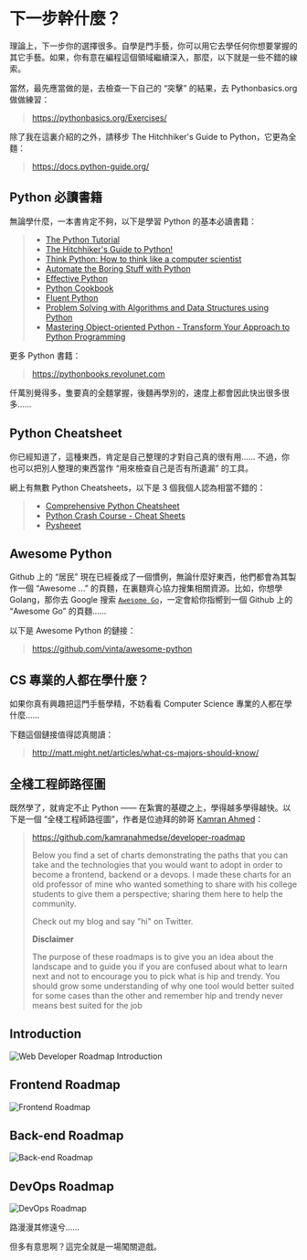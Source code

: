 # 下一步幹什麼？

理論上，下一步你的選擇很多。自學是門手藝，你可以用它去學任何你想要掌握的其它手藝。如果，你有意在編程這個領域繼續深入，那麼，以下就是一些不錯的線索。

當然，最先應當做的是，去檢查一下自己的 “突擊” 的結果，去 Pythonbasics.org 做做練習：

> https://pythonbasics.org/Exercises/

除了我在這裏介紹的之外，請移步 The Hitchhiker's Guide to Python，它更為全麵：

> https://docs.python-guide.org/

## Python 必讀書籍

無論學什麼，一本書肯定不夠，以下是學習 Python 的基本必讀書籍：

> - [The Python Tutorial](https://docs.python.org/3/tutorial/)
> - [The Hitchhiker's Guide to Python!](https://docs.python-guide.org/)
> - [Think Python: How to think like a computer scientist](http://greenteapress.com/wp/think-python-2e/)
> - [Automate the Boring Stuff with Python](https://automatetheboringstuff.com)
> - [Effective Python](https://effectivepython.com)
> - [Python Cookbook](https://www.amazon.com/Python-Cookbook-Recipes-Mastering-ebook/dp/B00DQV4GGY)
> - [Fluent Python](https://www.amazon.com/Fluent-Python-Concise-Effective-Programming-ebook/dp/B0131L3PW4)
> - [Problem Solving with Algorithms and Data Structures using Python](http://interactivepython.org/runestone/static/pythonds/index.html)
> - [Mastering Object-oriented Python - Transform Your Approach to Python Programming](https://www.amazon.com/dp/B00JVQ14UO/ref=dp-kindle-redirect?_encoding=UTF8&btkr=1)

更多 Python 書籍：

> https://pythonbooks.revolunet.com

仟萬別覺得多，隻要真的全麵掌握，後麵再學別的，速度上都會因此快出很多很多……

## Python Cheatsheet

你已經知道了，這種東西，肯定是自己整理的才對自己真的很有用…… 不過，你也可以把別人整理的東西當作 “用來檢查自己是否有所遺漏” 的工具。

網上有無數 Python Cheatsheets，以下是 3 個我個人認為相當不錯的：

> - [Comprehensive Python Cheatsheet](https://gto76.github.io/python-cheatsheet/)
> - [Python Crash Course - Cheat Sheets](https://github.com/ehmatthes/pcc/tree/master/cheat_sheets)
> - [Pysheeet](https://www.pythonsheets.com/)

## Awesome Python

Github 上的 “居民” 現在已經養成了一個慣例，無論什麼好東西，他們都會為其製作一個 “Awesome ...” 的頁麵，在裏麵齊心協力搜集相關資源。比如，你想學 Golang，那你去 Google 搜索 [`Awesome Go`](https://www.google.com/search?q=awesome+go)，一定會給你指嚮到一個 Github 上的 “Awesome Go” 的頁麵……

以下是 Awesome Python 的鏈接：

> https://github.com/vinta/awesome-python

## CS 專業的人都在學什麼？

如果你真有興趣把這門手藝學精，不妨看看 Computer Science 專業的人都在學什麼……

下麵這個鏈接值得認真閱讀：

> http://matt.might.net/articles/what-cs-majors-should-know/

## 全棧工程師路徑圖

既然學了，就肯定不止 Python —— 在紮實的基礎之上，學得越多學得越快。以下是一個 “全棧工程師路徑圖”，作者是位迪拜的帥哥 [Kamran Ahmed](https://github.com/kamranahmedse)：

> https://github.com/kamranahmedse/developer-roadmap
>
> Below you find a set of charts demonstrating the paths that you can take and the technologies that you would want to adopt in order to become a frontend, backend or a devops. I made these charts for an old professor of mine who wanted something to share with his college students to give them a perspective; sharing them here to help the community.
>
> Check out my blog and say "hi" on Twitter.
>
> **Disclaimer**
>
> The purpose of these roadmaps is to give you an idea about the landscape and to guide you if you are confused about what to learn next and not to encourage you to pick what is hip and trendy. You should grow some understanding of why one tool would better suited for some cases than the other and remember hip and trendy never means best suited for the job

## Introduction

![Web Developer Roadmap Introduction](https://raw.githubusercontent.com/selfteaching/the-craft-of-selfteaching/master/images/intro.png?raw=true)

## Frontend Roadmap

![Frontend Roadmap](https://raw.githubusercontent.com/selfteaching/the-craft-of-selfteaching/master/images/frontend.png?raw=true)

## Back-end Roadmap

![Back-end Roadmap](https://raw.githubusercontent.com/selfteaching/the-craft-of-selfteaching/master/images/backend.png?raw=true)

## DevOps Roadmap

![DevOps Roadmap](https://raw.githubusercontent.com/selfteaching/the-craft-of-selfteaching/master/images/devops.png?raw=true)

路漫漫其修遠兮……

但多有意思啊？這完全就是一場闖關遊戲。
